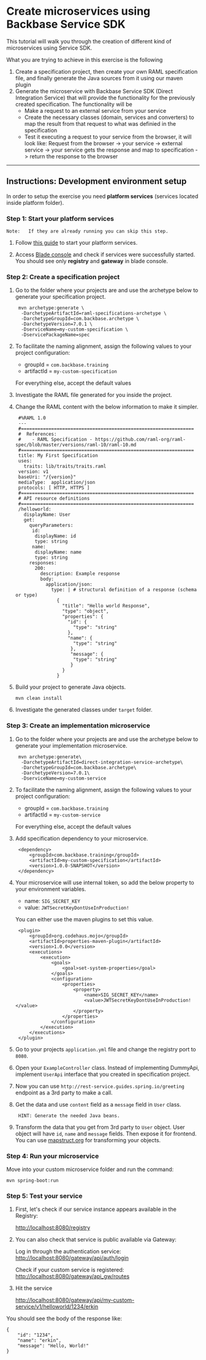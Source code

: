 # Create microservices using Backbase Service SDK

This tutorial will walk you through the creation of different kind of microservices using Service SDK.


What you are trying to achieve in this exercise is the following

1. Create a specification project, then create your own RAML specification file, and finally generate the Java sources from it using our maven plugin
1. Generate the microservice with Backbase Service SDK (Direct Integration Service) that will provide the functionality for the previously created specification. The functionality will be
	* Make a request to an external service from your service
	* Create the necessary classes (domain, services and converters) to map the result from that request to what was definied in the specification
	* Test it executing a request to your service from the browser, it will look like: Request from the browser -> your service -> external service -> your service gets the response and map to specification -> return the response to the browser

---

## Instructions: Development environment setup

In order to setup the exercise you need **platform services** (services located inside platform folder).

### Step 1: Start your platform services

    Note:   If they are already running you can skip this step.

1. Follow [this guide](https://bitbucket.org/backbase/cxs-wc2-setup) to start your platform services.

2. Access [Blade console](http://localhost:8080) and check if services were successfully started. You should see only **registry** and **gateway** in blade console.

### Step 2: Create a specification project

1. Go to the folder where your projects are and use the archetype below to generate your specification project.

		mvn archetype:generate \
		 -DarchetypeArtifactId=raml-specifications-archetype \
		 -DarchetypeGroupId=com.backbase.archetype \
		 -DarchetypeVersion=7.0.1 \
		 -DserviceName=my-custom-specification \
		 -DservicePackageName=spec

1. To facilitate the naming alignment, assign the following values to your project configuration:

	* groupId = `com.backbase.training`
	* artifactId = `my-custom-specification`

	For everything else, accept the default values
	
1. Investigate the RAML file generated for you inside the project.

1. Change the RAML content with the below information to make it simpler.

		#%RAML 1.0
		---
		#===============================================================
		#  References:
		#    - RAML Specification - https://github.com/raml-org/raml-spec/blob/master/versions/raml-10/raml-10.md
		#===============================================================
		title: My First Specification
		uses:
		  traits: lib/traits/traits.raml
		version: v1
		baseUri: "/{version}"
		mediaType:  application/json
		protocols: [ HTTP, HTTPS ]
		#===============================================================
		# API resource definitions
		#===============================================================
		/helloworld:
		  displayName: User
		  get:
		    queryParameters:
		     id:
		      displayName: id
		      type: string
		     name:
		      displayName: name
		      type: string
		    responses:
		      200:
		        description: Example response
		        body:
		          application/json:
		            type: | # structural definition of a response (schema or type)
		              {
		                "title": "Hello world Response",
		                "type": "object",
		                "properties": {
		                  "id": {
		                    "type": "string"
		                  },
		                  "name": {
		                    "type": "string"
		                   },
		                   "message": {
		                    "type": "string"
		                   }
		                }
		              }

1. Build your project to generate Java objects.

	`mvn clean install`
	
1. Investigate the generated classes under `target` folder.

### Step 3: Create an implementation microservice

1. Go to the folder where your projects are and use the archetype below to generate your implementation microservice.

		mvn archetype:generate\
		 -DarchetypeArtifactId=direct-integration-service-archetype\
		 -DarchetypeGroupId=com.backbase.archetype\
		 -DarchetypeVersion=7.0.1\
		 -DserviceName=my-custom-service
		 
1. To facilitate the naming alignment, assign the following values to your project configuration:

	* groupId = `com.backbase.training`
	* artifactId = `my-custom-service`

	For everything else, accept the default values
	
1. Add specification dependency to your microservice.

		<dependency>
			<groupId>com.backbase.training</groupId>
			<artifactId>my-custom-specification</artifactId>
			<version>1.0.0-SNAPSHOT</version>
		</dependency>
		
1. Your microservice will use internal token, so add the below property to your environment variables. 

	* name: `SIG_SECRET_KEY`
	* value: `JWTSecretKeyDontUseInProduction!`

	You can either use the maven plugins to set this value.

	    <plugin>
	        <groupId>org.codehaus.mojo</groupId>
	        <artifactId>properties-maven-plugin</artifactId>
	        <version>1.0.0</version>
	        <executions>
	            <execution>
	                <goals>
	                    <goal>set-system-properties</goal>
	                </goals>
	                <configuration>
	                    <properties>
	                        <property>
	                            <name>SIG_SECRET_KEY</name>
	                            <value>JWTSecretKeyDontUseInProduction!</value>
	                        </property>
	                    </properties>
	                </configuration>
	            </execution>
	        </executions>
	    </plugin>
	    
1. Go to your projects `application.yml` file and change the registry port to `8080`.

1. Open your `ExampleController` class. Instead of implementing DummyApi, implement `UserApi` interface that you created in specification project. 

1. Now you can use `http://rest-service.guides.spring.io/greeting` endpoint as a 3rd party to make a call. 

1. Get the data and use `content` field as a `message` field in `User` class.

		HINT: Generate the needed Java beans.

1. Transform the data that you get from 3rd party to `User` object. User object will have `id`, `name` and `message` fields. Then expose it for frontend. You can use [mapstruct.org](http://mapstruct.org/) for transforming your objects.

### Step 4: Run your microservice

Move into your custom microservice folder and run the command:

	mvn spring-boot:run	

### Step 5: Test your service

1. First, let's check if our service instance appears available in the Registry:

	[http://localhost:8080/registry](http://localhost:8080/registry)

1. You can also check that service is public available via Gateway:

	Log in through the authentication service: [http://localhost:8080/gateway/api/auth/login](http://localhost:8080/gateway/api/auth/login)


	Check if your custom service is registered: [http://localhost:8080/gateway/api_gw/routes](http://localhost:8080/gateway/api_gw/routes)

1. Hit the service

	[http://localhost:8080/gateway/api/my-custom-service/v1/helloworld/1234/erkin](http://localhost:8080/gateway/api/my-custom-service/v1/helloworld/1234/erkin)
	
You should see the body of the response like:

	{
		"id": "1234",
		"name": "erkin",
		"message": "Hello, World!"
	}